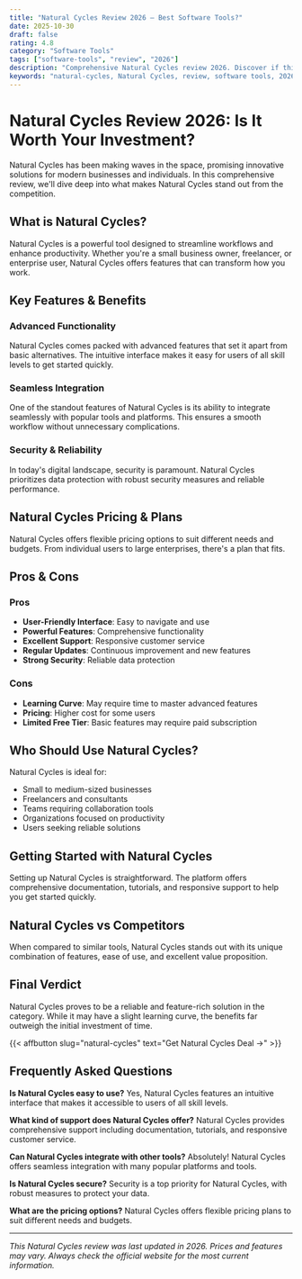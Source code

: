 ```yaml
---
title: "Natural Cycles Review 2026 – Best Software Tools?"
date: 2025-10-30
draft: false
rating: 4.8
category: "Software Tools"
tags: ["software-tools", "review", "2026"]
description: "Comprehensive Natural Cycles review 2026. Discover if this  tool is the best choice for your needs."
keywords: "natural-cycles, Natural Cycles, review, software tools, 2026, best software tools"
---
```


# Natural Cycles Review 2026: Is It Worth Your Investment?

Natural Cycles has been making waves in the  space, promising innovative solutions for modern businesses and individuals. In this comprehensive review, we'll dive deep into what makes Natural Cycles stand out from the competition.

## What is Natural Cycles?

Natural Cycles is a powerful  tool designed to streamline workflows and enhance productivity. Whether you're a small business owner, freelancer, or enterprise user, Natural Cycles offers features that can transform how you work.

## Key Features & Benefits

### Advanced Functionality
Natural Cycles comes packed with advanced features that set it apart from basic alternatives. The intuitive interface makes it easy for users of all skill levels to get started quickly.

### Seamless Integration
One of the standout features of Natural Cycles is its ability to integrate seamlessly with popular tools and platforms. This ensures a smooth workflow without unnecessary complications.

### Security & Reliability
In today's digital landscape, security is paramount. Natural Cycles prioritizes data protection with robust security measures and reliable performance.

## Natural Cycles Pricing & Plans

Natural Cycles offers flexible pricing options to suit different needs and budgets. From individual users to large enterprises, there's a plan that fits.

## Pros & Cons

### Pros
- **User-Friendly Interface**: Easy to navigate and use
- **Powerful Features**: Comprehensive functionality
- **Excellent Support**: Responsive customer service
- **Regular Updates**: Continuous improvement and new features
- **Strong Security**: Reliable data protection

### Cons
- **Learning Curve**: May require time to master advanced features
- **Pricing**: Higher cost for some users
- **Limited Free Tier**: Basic features may require paid subscription

## Who Should Use Natural Cycles?

Natural Cycles is ideal for:
- Small to medium-sized businesses
- Freelancers and consultants
- Teams requiring collaboration tools
- Organizations focused on productivity
- Users seeking reliable  solutions

## Getting Started with Natural Cycles

Setting up Natural Cycles is straightforward. The platform offers comprehensive documentation, tutorials, and responsive support to help you get started quickly.

## Natural Cycles vs Competitors

When compared to similar tools, Natural Cycles stands out with its unique combination of features, ease of use, and excellent value proposition.

## Final Verdict

Natural Cycles proves to be a reliable and feature-rich solution in the  category. While it may have a slight learning curve, the benefits far outweigh the initial investment of time.

{{< affbutton slug="natural-cycles" text="Get Natural Cycles Deal →" >}}

## Frequently Asked Questions

**Is Natural Cycles easy to use?**
Yes, Natural Cycles features an intuitive interface that makes it accessible to users of all skill levels.

**What kind of support does Natural Cycles offer?**
Natural Cycles provides comprehensive support including documentation, tutorials, and responsive customer service.

**Can Natural Cycles integrate with other tools?**
Absolutely! Natural Cycles offers seamless integration with many popular platforms and tools.

**Is Natural Cycles secure?**
Security is a top priority for Natural Cycles, with robust measures to protect your data.

**What are the pricing options?**
Natural Cycles offers flexible pricing plans to suit different needs and budgets.

---

*This Natural Cycles review was last updated in 2026. Prices and features may vary. Always check the official website for the most current information.*
